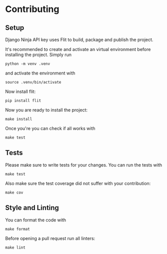 # Contributing

## Setup

Django Ninja API key uses Flit to build, package and publish the project. 

It's recommended to create and activate an virtual environment before installing the project. Simply run
```
python -m venv .venv
```
and activate the environment with
```
source .venv/bin/activate
```
Now install flit:
```
pip install flit
```
Now you are ready to install the project:
```
make install
```
Once you're you can check if all works with
```
make test
```

## Tests
Please make sure to write tests for your changes. You can run the tests with
```
make test
```
Also make sure the test coverage did not suffer with your contribution:
```
make cov
```

## Style and Linting
You can format the code with
```
make format
```
Before opening a pull request run all linters:
```
make lint
```